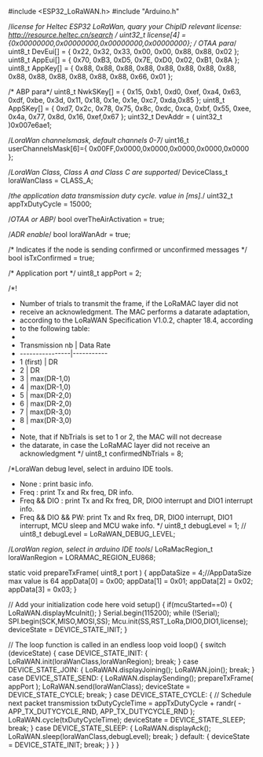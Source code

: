 
#include <ESP32_LoRaWAN.h>
#include "Arduino.h"

/*license for Heltec ESP32 LoRaWan, quary your ChipID relevant license: http://resource.heltec.cn/search */
uint32_t  license[4] = {0x00000000,0x00000000,0x00000000,0x00000000};
/* OTAA para*/
uint8_t DevEui[] = { 0x22, 0x32, 0x33, 0x00, 0x00, 0x88, 0x88, 0x02 };
uint8_t AppEui[] = { 0x70, 0xB3, 0xD5, 0x7E, 0xD0, 0x02, 0xB1, 0x8A };
uint8_t AppKey[] = { 0x88, 0x88, 0x88, 0x88, 0x88, 0x88, 0x88, 0x88, 0x88, 0x88, 0x88, 0x88, 0x88, 0x88, 0x66, 0x01 };

/* ABP para*/
uint8_t NwkSKey[] = { 0x15, 0xb1, 0xd0, 0xef, 0xa4, 0x63, 0xdf, 0xbe, 0x3d, 0x11, 0x18, 0x1e, 0x1e, 0xc7, 0xda,0x85 };
uint8_t AppSKey[] = { 0xd7, 0x2c, 0x78, 0x75, 0x8c, 0xdc, 0xca, 0xbf, 0x55, 0xee, 0x4a, 0x77, 0x8d, 0x16, 0xef,0x67 };
uint32_t DevAddr =  ( uint32_t )0x007e6ae1;

/*LoraWan channelsmask, default channels 0-7*/ 
uint16_t userChannelsMask[6]={ 0x00FF,0x0000,0x0000,0x0000,0x0000,0x0000 };

/*LoraWan Class, Class A and Class C are supported*/
DeviceClass_t  loraWanClass = CLASS_A;

/*the application data transmission duty cycle.  value in [ms].*/
uint32_t appTxDutyCycle = 15000;

/*OTAA or ABP*/
bool overTheAirActivation = true;

/*ADR enable*/
bool loraWanAdr = true;

/* Indicates if the node is sending confirmed or unconfirmed messages */
bool isTxConfirmed = true;

/* Application port */
uint8_t appPort = 2;

/*!
* Number of trials to transmit the frame, if the LoRaMAC layer did not
* receive an acknowledgment. The MAC performs a datarate adaptation,
* according to the LoRaWAN Specification V1.0.2, chapter 18.4, according
* to the following table:
*
* Transmission nb | Data Rate
* ----------------|-----------
* 1 (first)       | DR
* 2               | DR
* 3               | max(DR-1,0)
* 4               | max(DR-1,0)
* 5               | max(DR-2,0)
* 6               | max(DR-2,0)
* 7               | max(DR-3,0)
* 8               | max(DR-3,0)
*
* Note, that if NbTrials is set to 1 or 2, the MAC will not decrease
* the datarate, in case the LoRaMAC layer did not receive an acknowledgment
*/
uint8_t confirmedNbTrials = 8;

/*LoraWan debug level, select in arduino IDE tools.
* None : print basic info.
* Freq : print Tx and Rx freq, DR info.
* Freq && DIO : print Tx and Rx freq, DR, DIO0 interrupt and DIO1 interrupt info.
* Freq && DIO && PW: print Tx and Rx freq, DR, DIO0 interrupt, DIO1 interrupt, MCU sleep and MCU wake info.
*/
uint8_t debugLevel = 1;
// uint8_t debugLevel = LoRaWAN_DEBUG_LEVEL;

/*LoraWan region, select in arduino IDE tools*/
LoRaMacRegion_t loraWanRegion = LORAMAC_REGION_EU868;


static void prepareTxFrame( uint8_t port )
{
    appDataSize = 4;//AppDataSize max value is 64
    appData[0] = 0x00;
    appData[1] = 0x01;
    appData[2] = 0x02;
    appData[3] = 0x03;
}

// Add your initialization code here
void setup()
{
  if(mcuStarted==0)
  {
    LoRaWAN.displayMcuInit();
  }
  Serial.begin(115200);
  while (!Serial);
  SPI.begin(SCK,MISO,MOSI,SS);
  Mcu.init(SS,RST_LoRa,DIO0,DIO1,license);
  deviceState = DEVICE_STATE_INIT;
}

// The loop function is called in an endless loop
void loop()
{
  switch (deviceState)
  {
    case DEVICE_STATE_INIT:
    {
      LoRaWAN.init(loraWanClass,loraWanRegion);
      break;
    }
    case DEVICE_STATE_JOIN:
    {
      LoRaWAN.displayJoining();
      LoRaWAN.join();
      break;
    }
    case DEVICE_STATE_SEND:
    {
      LoRaWAN.displaySending();
      prepareTxFrame( appPort );
      LoRaWAN.send(loraWanClass);
      deviceState = DEVICE_STATE_CYCLE;
      break;
    }
    case DEVICE_STATE_CYCLE:
    {
      // Schedule next packet transmission
      txDutyCycleTime = appTxDutyCycle + randr( -APP_TX_DUTYCYCLE_RND, APP_TX_DUTYCYCLE_RND );
      LoRaWAN.cycle(txDutyCycleTime);
      deviceState = DEVICE_STATE_SLEEP;
      break;
    }
    case DEVICE_STATE_SLEEP:
    {
      LoRaWAN.displayAck();
      LoRaWAN.sleep(loraWanClass,debugLevel);
      break;
    }
    default:
    {
      deviceState = DEVICE_STATE_INIT;
      break;
    }
  }
}